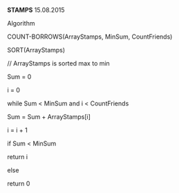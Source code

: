 **STAMPS** 15.08.2015

Algorithm

COUNT-BORROWS(ArrayStamps, MinSum, CountFriends)

SORT(ArrayStamps)

// ArrayStamps is sorted max to min

Sum = 0

i = 0

while Sum \< MinSum and i \< CountFriends

Sum = Sum + ArrayStamps\[i\]

i = i + 1

if Sum \< MinSum

return i

else

return 0
